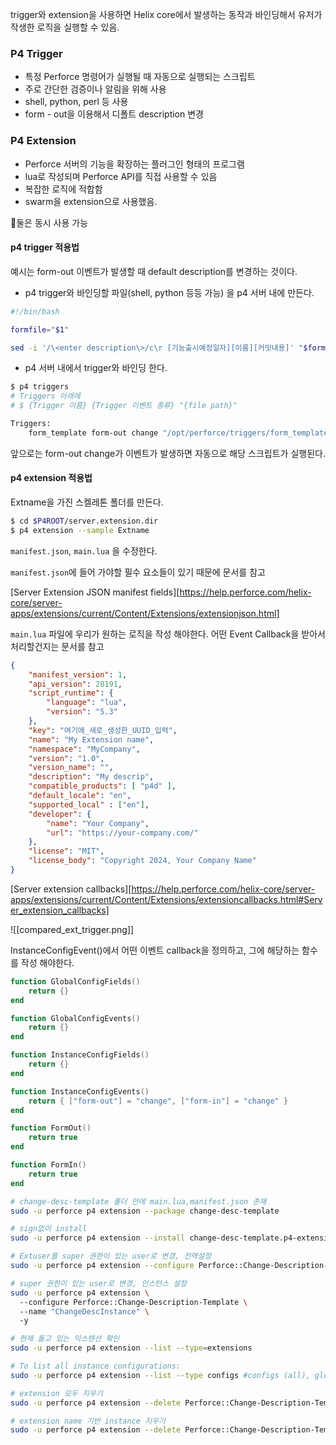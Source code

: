 
trigger와 extension을 사용하면 Helix core에서 발생하는 동작과 바인딩해서 유저가 작생한 로직을 실행할 수 있음.
### P4 Trigger

- 특정 Perforce 명령어가 실행될 때 자동으로 실행되는 스크립트
- 주로 간단한 검증이나 알림을 위해 사용
- shell, python, perl 등 사용
- form - out을 이용해서 디폴트 description 변경

### P4 Extension

- Perforce 서버의 기능을 확장하는 플러그인 형태의 프로그램
- lua로 작성되며 Perforce API를 직접 사용할 수 있음
- 복잡한 로직에 적합함
- swarm을 extension으로 사용했음.


둘은 동시 사용 가능


#### p4 trigger 적용법


예시는 form-out 이벤트가 발생할 때 default description를 변경하는  것이다.

* p4 trigger와 바인딩할 파일(shell, python 등등 가능) 을 p4 서버 내에 만든다.
```bash
#!/bin/bash

formfile="$1"

sed -i '/\<enter description\>/c\r [기능출시예정일자][이름][커밋내용]' "$formfile"
```

* p4 서버 내에서 trigger와 바인딩 한다.

```bash
$ p4 triggers
# Triggers 아래에
# $ {Trigger 이름} {Trigger 이벤트 종류} "{file path}"

Triggers:
	form_template form-out change "/opt/perforce/triggers/form_template.sh %formfile%"

```

앞으로는 form-out change가 이벤트가 발생하면 자동으로 해당 스크립트가 실행된다.

#### p4 extension 적용법


Extname을 가진 스켈레톤 폴더를 만든다.
```bash
$ cd $P4ROOT/server.extension.dir
$ p4 extension --sample Extname
```

`manifest.json`, `main.lua` 을 수정한다.

`manifest.json`에 들어 가야할 필수 요소들이 있기 때문에 문서를 참고

[Server Extension JSON manifest fields][https://help.perforce.com/helix-core/server-apps/extensions/current/Content/Extensions/extensionjson.html]

`main.lua` 파일에 우리가 원하는 로직을 작성 해야한다. 어떤 Event Callback을 받아서 처리할건지는 문서를 참고

```json
{
    "manifest_version": 1,
    "api_version": 20191,
    "script_runtime": {
        "language": "lua",
        "version": "5.3"
    },
    "key": "여기에_새로_생성한_UUID_입력",
    "name": "My Extension name",
    "namespace": "MyCompany",
    "version": "1.0",
	"version_name": "",
    "description": "My descrip",
    "compatible_products": [ "p4d" ],
    "default_locale": "en",
	"supported_local" : ["en"],
    "developer": {
        "name": "Your Company",
        "url": "https://your-company.com/"
    },
    "license": "MIT",
    "license_body": "Copyright 2024, Your Company Name"
}

```


[Server extension callbacks][https://help.perforce.com/helix-core/server-apps/extensions/current/Content/Extensions/extensioncallbacks.html#Server_extension_callbacks]

![[compared_ext_trigger.png]]


InstanceConfigEvent()에서 어떤 이벤트 callback을 정의하고, 그에 해당하는 함수를 작성 해야한다. 

```lua
function GlobalConfigFields()
    return {}
end

function GlobalConfigEvents()
    return {}
end

function InstanceConfigFields()
    return {}
end

function InstanceConfigEvents()
    return { ["form-out"] = "change", ["form-in"] = "change" }
end

function FormOut()
    return true
end

function FormIn()
	return true
end
```



```bash
# change-desc-template 폴더 안에 main.lua,manifest.json 존재
sudo -u perforce p4 extension --package change-desc-template

# sign없이 install
sudo -u perforce p4 extension --install change-desc-template.p4-extension -y --allow-unsigned

# Extuser를 super 권한이 있는 user로 변경, 전역설정
sudo -u perforce p4 extension --configure Perforce::Change-Description-Template # Extuser를 super 권한이 있는 user로 변경, 전역설정

# super 권한이 있는 user로 변경, 인스턴스 설정
sudo -u perforce p4 extension \  
  --configure Perforce::Change-Description-Template \  
  --name "ChangeDescInstance" \  
  -y
```



```bash
# 현재 돌고 있는 익스텐션 확인
sudo -u perforce p4 extension --list --type=extensions

# To list all instance configurations:
sudo -u perforce p4 extension --list --type configs #configs (all), global, instance

# extension 모두 지우기
sudo -u perforce p4 extension --delete Perforce::Change-Description-Template -y

# extension name 기반 instance 지우기
sudo -u perforce p4 extension --delete Perforce::Change-Description-Template --name instance name -y

```